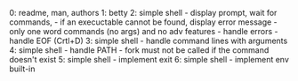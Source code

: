 0: readme, man, authors
1: betty
2: simple shell
	- display prompt, wait for commands,
	- if an execuctable cannot be found, display error message
	- only one word commands (no args) and no adv features
	- handle errors
	- handle EOF (Crtl+D)
3: simple shell
	- handle command lines with arguments
4: simple shell
	- handle PATH
	- fork must not be called if the command doesn't exist
5: simple shell
	- implement exit
6: simple shell
	- implement env built-in

